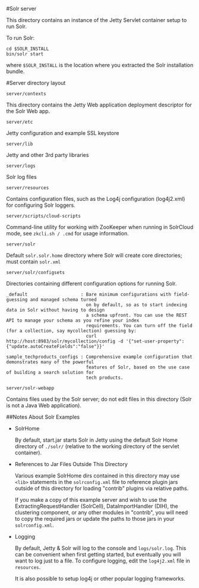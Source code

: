 <!--
    Licensed to the Apache Software Foundation (ASF) under one or more
    contributor license agreements.  See the NOTICE file distributed with
    this work for additional information regarding copyright ownership.
    The ASF licenses this file to You under the Apache License, Version 2.0
    the "License"); you may not use this file except in compliance with
    the License.  You may obtain a copy of the License at

        http://www.apache.org/licenses/LICENSE-2.0

    Unless required by applicable law or agreed to in writing, software
    distributed under the License is distributed on an "AS IS" BASIS,
    WITHOUT WARRANTIES OR CONDITIONS OF ANY KIND, either express or implied.
    See the License for the specific language governing permissions and
    limitations under the License.
 -->

#Solr server


This directory contains an instance of the Jetty Servlet container setup to 
run Solr.

To run Solr:

    cd $SOLR_INSTALL
    bin/solr start

where `$SOLR_INSTALL` is the location where you extracted the Solr installation bundle.

#Server directory layout

    server/contexts
  This directory contains the Jetty Web application deployment descriptor for the Solr Web app.


    server/etc
  Jetty configuration and example SSL keystore

    server/lib
  Jetty and other 3rd party libraries

    server/logs
  Solr log files

    server/resources
  Contains configuration files, such as the Log4j configuration (log4j2.xml) for configuring Solr loggers.

    server/scripts/cloud-scripts
  Command-line utility for working with ZooKeeper when running in SolrCloud mode, see `zkcli.sh / .cmd` for
  usage information.

    server/solr
  Default `solr.solr.home` directory where Solr will create core directories; must contain `solr.xml`

    server/solr/configsets
  Directories containing different configuration options for running Solr.

    _default                    : Bare minimum configurations with field-guessing and managed schema turned
                                  on by default, so as to start indexing data in Solr without having to design
                                  a schema upfront. You can use the REST API to manage your schema as you refine your index
                                  requirements. You can turn off the field (for a collection, say mycollection) guessing by:
                                  curl http://host:8983/solr/mycollection/config -d '{"set-user-property": {"update.autoCreateFields":"false"}}'

    sample_techproducts_configs : Comprehensive example configuration that demonstrates many of the powerful
                                  features of Solr, based on the use case of building a search solution for
                                  tech products.

    server/solr-webapp
  Contains files used by the Solr server; do not edit files in this directory (Solr is not a Java Web application).


##Notes About Solr Examples

* SolrHome 

    By default, start.jar starts Solr in Jetty using the default Solr Home
    directory of `./solr/` (relative to the working directory of the servlet 
container).

* References to Jar Files Outside This Directory

    Various example SolrHome dirs contained in this directory may use  `<lib>`
    statements in the `solrconfig.xml` file to reference plugin jars outside of 
    this directory for loading "contrib" plugins via relative paths.  

    If you make a copy of this example server and wish to use the 
    ExtractingRequestHandler (SolrCell), DataImportHandler (DIH), the 
    clustering component, or any other modules in "contrib", you will need to 
    copy the required jars or update the paths to those jars in your 
    `solrconfig.xml`.

* Logging 

    By default, Jetty & Solr will log to the console and `logs/solr.log`. This can
    be convenient when first getting started, but eventually you will want to
    log just to a file. To configure logging, edit the `log4j2.xml` file in
    `resources`.
 
    It is also possible to setup log4j or other popular logging frameworks.

